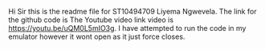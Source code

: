 Hi Sir this is the readme file for ST10494709 Liyema Ngwevela.
The link for the github code is 
The Youtube video link video is https://youtu.be/uQM0L5mIO3g. 
I have attempted to run the code in my emulator however it wont open as it just force closes. 
